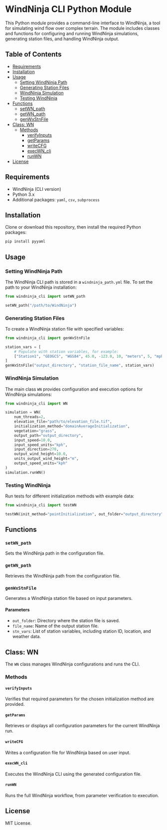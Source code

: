 
# WindNinja CLI Python Module

This Python module provides a command-line interface to WindNinja, a tool for simulating wind flow over complex terrain. The module includes classes and functions for configuring and running WindNinja simulations, generating station files, and handling WindNinja output.

## Table of Contents
- [Requirements](#requirements)
- [Installation](#installation)
- [Usage](#usage)
  - [Setting WindNinja Path](#setting-windninja-path)
  - [Generating Station Files](#generating-station-files)
  - [WindNinja Simulation](#windninja-simulation)
  - [Testing WindNinja](#testing-windninja)
- [Functions](#functions)
  - [setWN_path](#setwn_path)
  - [getWN_path](#getwn_path)
  - [genWxStnFile](#genwxstnfile)
- [Class: WN](#class-wn)
  - [Methods](#methods)
    - [verifyInputs](#verifyinputs)
    - [getParams](#getparams)
    - [writeCFG](#writecfg)
    - [execWN_cli](#execwn_cli)
    - [runWN](#runwn)
- [License](#license)

## Requirements
- WindNinja (CLI version)
- Python 3.x
- Additional packages: `yaml`, `csv`, `subprocess`

## Installation
Clone or download this repository, then install the required Python packages:
```bash
pip install pyyaml
```

## Usage

### Setting WindNinja Path
The WindNinja CLI path is stored in a `windninja_path.yml` file. To set the path to your WindNinja installation:
```python
from windninja_cli import setWN_path

setWN_path("/path/to/WindNinja")
```

### Generating Station Files
To create a WindNinja station file with specified variables:
```python
from windninja_cli import genWxStnFile

station_vars = [
    # Populate with station variables, for example:
    ["Station1", "GEOGCS", "WGS84", 45.0, -123.0, 10, "meters", 5, "mph", 180, 70, "F", 50, -1, "miles", ""]
]
genWxStnFile("output_directory", "station_file_name", station_vars)
```

### WindNinja Simulation
The main class `WN` provides configuration and execution options for WindNinja simulations:
```python
from windninja_cli import WN

simulation = WN(
    num_threads=2,
    elevation_file="path/to/elevation_file.tif",
    initialization_method="domainAverageInitialization",
    vegetation="grass",
    output_path="output_directory",
    input_speed=10.0,
    input_speed_units="kph",
    input_direction=270,
    output_wind_height=10.0,
    units_output_wind_height="m",
    output_speed_units="kph"
)
simulation.runWN()
```

### Testing WindNinja
Run tests for different initialization methods with example data:
```python
from windninja_cli import testWN

testWN(init_method="pointInitialization", out_folder="output_directory", vegetation="grass", time_scale="daily")
```

## Functions

### `setWN_path`
Sets the WindNinja path in the configuration file.

### `getWN_path`
Retrieves the WindNinja path from the configuration file.

### `genWxStnFile`
Generates a WindNinja station file based on input parameters.

#### Parameters
- `out_folder`: Directory where the station file is saved.
- `file_name`: Name of the output station file.
- `stn_vars`: List of station variables, including station ID, location, and weather data.

## Class: WN
The `WN` class manages WindNinja configurations and runs the CLI.

### Methods

#### `verifyInputs`
Verifies that required parameters for the chosen initialization method are provided.

#### `getParams`
Retrieves or displays all configuration parameters for the current WindNinja run.

#### `writeCFG`
Writes a configuration file for WindNinja based on user input.

#### `execWN_cli`
Executes the WindNinja CLI using the generated configuration file.

#### `runWN`
Runs the full WindNinja workflow, from parameter verification to execution.

## License
MIT License.
